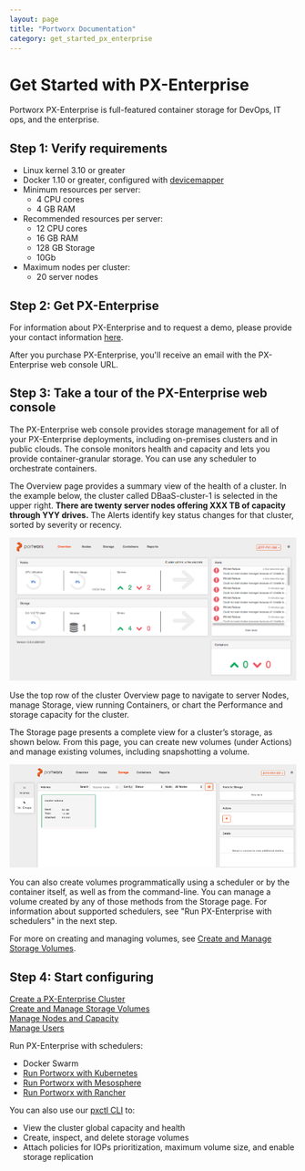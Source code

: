 ```yaml
---
layout: page
title: "Portworx Documentation"
category: get_started_px_enterprise
---
```

# Get Started with PX-Enterprise

Portworx PX-Enterprise is full-featured container storage for DevOps, IT ops, and the enterprise.

## Step 1: Verify requirements

* Linux kernel 3.10 or greater
* Docker 1.10 or greater, configured with [devicemapper](https://docs.docker.com/engine/userguide/storagedriver/device-mapper-driver/#/configure-docker-with-devicemapper)
* Minimum resources per server:
  * 4 CPU cores
  * 4 GB RAM
* Recommended resources per server:
  * 12 CPU cores
  * 16 GB RAM
  * 128 GB Storage
  * 10Gb
* Maximum nodes per cluster:
    * 20 server nodes

## Step 2: Get PX-Enterprise

For information about PX-Enterprise and to request a demo, please provide your contact information [here](http://na-sj15.marketo.com/lp/126-NHQ-240/request_a_demo.html).

After you purchase PX-Enterprise, you'll receive an email with the PX-Enterprise web console URL.

## Step 3: Take a tour of the PX-Enterprise web console

The PX-Enterprise web console provides storage management for all of your PX-Enterprise deployments, including on-premises clusters and in public clouds. The console monitors health and capacity and lets you provide container-granular storage. You can use any scheduler to orchestrate containers.

The Overview page provides a summary view of the health of a cluster. In the example below, the cluster called DBaaS-cluster-1 is selected in the upper right. **There are twenty server nodes offering XXX TB of capacity through YYY drives.** The Alerts identify key status changes for that cluster, sorted by severity or recency.

![Overview page in Portworx console](images/overview.png "Overview page in Portworx console")

Use the top row of the cluster Overview page to navigate to server Nodes, manage Storage, view running Containers, or chart the Performance and storage capacity for the cluster.

The Storage page presents a complete view for a cluster’s storage, as shown below. From this page, you can create new volumes (under Actions) and manage existing volumes, including snapshotting a volume.

![Storage page in Portworx console](images/storage-with-volume-groups.png "Storage page in Portworx console")

You can also create volumes programmatically using a scheduler or by the container itself, as well as from the command-line. You can manage a volume created by any of those methods from the Storage page. For information about supported schedulers, see "Run PX-Enterprise with schedulers" in the next step.

For more on creating and managing volumes, see [Create and Manage Storage Volumes](create-manage-storage-volumes.html).

## Step 4: Start configuring

[Create a PX-Enterprise Cluster](create-px-enterprise-cluster.html)  <br/>
[Create and Manage Storage Volumes](create-manage-storage-volumes.html)  <br/>
[Manage Nodes and Capacity](ZZZ.html)  <br/>
[Manage Users](manage-users-groups.html)

Run PX-Enterprise with schedulers:

* Docker Swarm
* [Run Portworx with Kubernetes](install_with_k8s.html)
* [Run Portworx with Mesosphere](install_with_mesosphere.html)
* [Run Portworx with Rancher](run_with_rancher.html)


You can also use our [pxctl CLI](https://github.com/portworx/px-dev/blob/master/cli_reference.html) to:

* View the cluster global capacity and health
* Create, inspect, and delete storage volumes
* Attach policies for IOPs prioritization, maximum volume size, and enable storage replication
